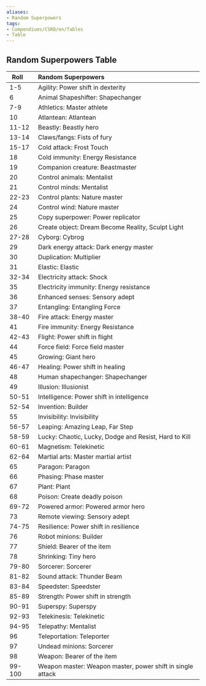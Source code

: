 ```yaml
---
aliases:
- Random Superpowers
tags:
- Compendiums/CSRD/en/Tables
- Table
---
```


## Random Superpowers Table
|  Roll &nbsp; &nbsp; | Random Superpowers  |
| ------------- | :----------- |
| 1-5 | Agility: Power shift in dexterity |
| 6 | Animal Shapeshifter: Shapechanger |
| 7-9 | Athletics: Master athlete |
| 10 | Atlantean: Atlantean |
| 11-12 | Beastly: Beastly hero |
| 13-14 | Claws/fangs: Fists of fury |
| 15-17 | Cold attack: Frost Touch |
| 18 | Cold immunity: Energy Resistance |
| 19 | Companion creature: Beastmaster |
| 20 | Control animals: Mentalist |
| 21 | Control minds: Mentalist |
| 22-23 | Control plants: Nature master |
| 24 | Control wind: Nature master |
| 25 | Copy superpower: Power replicator |
| 26 | Create object: Dream Become Reality, Sculpt Light |
| 27-28 | Cyborg: Cybrog |
| 29 | Dark energy attack: Dark energy master |
| 30 | Duplication: Multiplier |
| 31 | Elastic: Elastic |
| 32-34 | Electricity attack: Shock |
| 35 | Electricity immunity: Energy resistance |
| 36 | Enhanced senses: Sensory adept |
| 37 | Entangling: Entangling Force |
| 38-40 | Fire attack: Energy master |
| 41 | Fire immunity: Energy Resistance |
| 42-43 | Flight: Power shift in flight |
| 44 | Force field: Force field master |
| 45 | Growing: Giant hero |
| 46-47 | Healing: Power shift in healing |
| 48 | Human shapechanger: Shapechanger |
| 49 | Illusion: Illusionist |
| 50-51 | Intelligence: Power shift in intelligence |
| 52-54 | Invention: Builder |
| 55 | Invisibility: Invisibility |
| 56-57 | Leaping: Amazing Leap, Far Step |
| 58-59 | Lucky: Chaotic, Lucky, Dodge and Resist, Hard to Kill |
| 60-61 | Magnetism: Telekinetic |
| 62-64 | Martial arts: Master martial artist |
| 65 | Paragon: Paragon |
| 66 | Phasing: Phase master |
| 67 | Plant: Plant |
| 68 | Poison: Create deadly poison |
| 69-72 | Powered armor: Powered armor hero |
| 73 | Remote viewing: Sensory adept |
| 74-75 | Resilience: Power shift in resilience |
| 76 | Robot minions: Builder |
| 77 | Shield: Bearer of the item |
| 78 | Shrinking: Tiny hero |
| 79-80 | Sorcerer: Sorcerer |
| 81-82 | Sound attack: Thunder Beam |
| 83-84 | Speedster: Speedster |
| 85-89 | Strength: Power shift in strength |
| 90-91 | Superspy: Superspy |
| 92-93 | Telekinesis: Telekinetic |
| 94-95 | Telepathy: Mentalist |
| 96 | Teleportation: Teleporter |
| 97 | Undead minions: Sorcerer |
| 98 | Weapon: Bearer of the item |
| 99-100 | Weapon master: Weapon master, power shift in single attack |